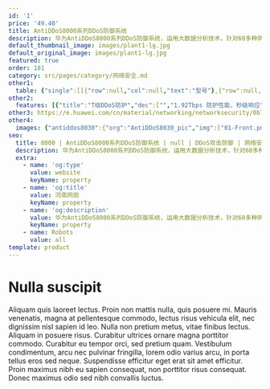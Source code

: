 ```yaml
---
id: '1'
price: '49.40'
title: AntiDDoS8000系列DDoS防御系统
description: 华为AntiDDoS8000系列DDoS防御系统，运用大数据分析技术，针对60多种网络流量进行抽象建模，可以实现T级防护性能，秒级攻击响应速度和超百种攻击的全面防御。通过与华为云清洗中心联动，可以实现分层清洗，为用户提供从网络链路带宽到在线业务的全面防护。
default_thumbnail_image: images/plant1-lg.jpg
default_original_image: images/plant1-lg.jpg
featured: true
order: 181
category: src/pages/category/网络安全.md
other1: 
  table: {"single":[[{"row":null,"col":null,"text":"型号"},{"row":null,"col":null,"text":"AntiDDoS8030"},{"row":null,"col":null,"text":"AntiDDoS8080"},{"row":null,"col":null,"text":"AntiDDoS8160"}],[{"row":null,"col":null,"text":"扩展槽位"},{"row":null,"col":null,"text":"3"},{"row":null,"col":null,"text":"8"},{"row":null,"col":null,"text":"16"}],[{"row":null,"col":null,"text":"扩展接口板"},{"row":null,"col":null,"text":"FW-LPUF-120, 2个子槽位"},{"row":null,"col":null,"text":"FW-LPUF-120, 2个子槽位\nFW-LPUF-240, 2个子槽位 "},{"row":null,"col":null,"text":"FW-LPUF-120, 2个子槽位\nFW-LPUF-240, 2个子槽位 "}],[{"row":null,"col":null,"text":"扩展子卡"},{"row":null,"col":"3","text":"24 x GE (SFP); 5 x 10GE (SFP+); 6 x 10GE (SFP+); 12 x 10GE (SFP+); 1 x 40GE (CFP); 1 x 100GE (CFP)"}],[{"row":null,"col":null,"text":"高 x 宽 x 深"},{"row":null,"col":null,"text":"DC: 175 mm x 442 mm × 650 mm (4U)\n AC: 220 mm x 442 mm x 650 mm (5U) "},{"row":null,"col":null,"text":"620 mm x 442 mm x 650 mm (14U)"},{"row":null,"col":null,"text":" 1420 mm x 442 mm x 650 mm (32U) "}],[{"row":null,"col":null,"text":" DDoS防护功能"},{"row":null,"col":"3","text":"协议滥用类攻击防护功能：\nLAND；Fraggle；Smurf；Winnuke；Ping of Death；Tear Drop；TCP Error Flag等攻击。\n\n\nWeb应用防护功能：\nHTTP Get Flood；HTTP Post Flood；HTTP Slow Header；HTTP Slow Post；HTTPS Flood；SSL DoS/DDoS；WordPress反射放大攻击；RUDY；LOIC；支持报文合法性检查。\n\n\n扫描窥探型攻击防护功能：\n端口扫描；地址扫描；TRACERT控制报文攻击；IP源站选路选项攻击；IP时间戳选项攻击；IP路由记录选项攻击等。\n\n\nDNS应用防护功能：\nDNS Query Flood；DNS Reply Flood；DNS缓存投毒攻击；支持源限速。\n\n\n网络型攻击防护功能：\nSYN Flood；SYN-ACK Flood；ACK Flood；FIN Flood；RST Flood；TCP fragment Flood；UDP Flood；UDP Fragment Flood；IP Flood；ICMP Flood；TCP连接耗尽攻击；Sockstress；TCP重传攻击；TCP空连接攻击。\n\n\nSIP应用防护功能：\nSIP Flood/SIP Methods Flood防范，包括：Register Flood；Deregistration Flood；Authentication Flood；Call Flood；支持源限速。\n\n\nUDP反射放大攻击防护功能：\nNTP反射放大；DNS反射放大；SSDP反射放大；Chargen反射放大；TFTP反射放大；SNMP反射放大；NetBIOS反射放大； QOTD反射放大；Quake Network Protocol反射放大；Portmapper反射放大；Microsoft SQL Resolution Service 反射放大；RIPv1反射放大；Steam Protocol反射放大。\n\n\n过滤器功能：\nIP报文过滤器；TCP报文过滤器；UDP报文过滤器；ICMP报文过滤器；DNS报文过滤器；SIP报文过滤器；HTTP报文过滤器。\n\n\n地理位置过滤功能：\n支持基于源IP的地理位置进行阻断、限速。\n\n\n攻击特征库功能：\nRUDY；slowhttptest；slowloris；LOIC；AnonCannon；RefRef；ApacheKill；ApacheBench；支持每周自动更新。\n\n\nIP信誉功能：\n全球最活跃的500万僵尸主机，支持每日自动更新，快速阻断攻击；支持本地业务访问IP信誉，基于本地业务访问会话建立动态IP信誉，快速转发业务访问流量，提升用户体验。\n\n\n\n"}]]}
other2:
  features: [{"title":"T级DDoS防护","dec":["","1.92Tbps 防护性能，秒级响应",""]},{"title":"精准DDoS防护","dec":["","60+流量模型，100+防护类型",""]},{"title":"增值运营","dec":["","10万租户，差异化运营，租户自助Portal",""]}]
other3: https://e.huawei.com/cn/material/networking/networksecurity/0b7e9317893b4369aaa1733ce96a2400
other4:
  images: {"antiddos8030":{"org":"AntiDDoS8030_pic","img":["01-Front.png","02-Front_looking_down.png","03-Front_left_down.png","04-Front_right_down.png","08-Rear_looking_down.png","09-Rear_left_down.png","10-Rear_right_down.png"]}}
seo:
  title: 8000 | AntiDDoS8000系列DDoS防御系统 | null | DDoS攻击防御 | 网络安全 | 企业网络
  description: 华为AntiDDoS8000系列DDoS防御系统，运用大数据分析技术，针对60多种网络流量进行抽象建模，可以实现T级防护性能，秒级攻击响应速度和超百种攻击的全面防御。通过与华为云清洗中心联动，可以实现分层清洗，为用户提供从网络链路带宽到在线业务的全面防护。
  extra:
    - name: 'og:type'
      value: website
      keyName: property
    - name: 'og:title'
      value: 河南网田
      keyName: property
    - name: 'og:description'
      value: 华为AntiDDoS8000系列DDoS防御系统，运用大数据分析技术，针对60多种网络流量进行抽象建模，可以实现T级防护性能，秒级攻击响应速度和超百种攻击的全面防御。通过与华为云清洗中心联动，可以实现分层清洗，为用户提供从网络链路带宽到在线业务的全面防护。
      keyName: property
    - name: Robots
      value: all
template: product
---
```


# Nulla suscipit

Aliquam quis laoreet lectus. Proin non mattis nulla, quis posuere mi. Mauris venenatis, magna at pellentesque commodo, lectus risus vehicula elit, nec dignissim nisl sapien id leo. Nulla non pretium metus, vitae finibus lectus. Aliquam in posuere risus. Curabitur ultrices ornare magna porttitor commodo. Curabitur eu tempor orci, sed pretium quam. Vestibulum condimentum, arcu nec pulvinar fringilla, lorem odio varius arcu, in porta tellus eros sed neque. Suspendisse efficitur eget erat sit amet efficitur. Proin maximus nibh eu sapien consequat, non porttitor risus consequat. Donec maximus odio sed nibh convallis luctus.